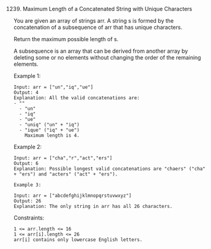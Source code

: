 1239. Maximum Length of a Concatenated String with Unique Characters

You are given an array of strings arr. A string s is formed by the concatenation of a subsequence of arr that has unique characters.

Return the maximum possible length of s.

A subsequence is an array that can be derived from another array by deleting some or no elements without changing the order of the remaining elements.

Example 1:

    Input: arr = ["un","iq","ue"]
    Output: 4
    Explanation: All the valid concatenations are:
    - ""
      - "un"
      - "iq"
      - "ue"
      - "uniq" ("un" + "iq")
      - "ique" ("iq" + "ue")
        Maximum length is 4.

Example 2:

    Input: arr = ["cha","r","act","ers"]
    Output: 6
    Explanation: Possible longest valid concatenations are "chaers" ("cha" + "ers") and "acters" ("act" + "ers").
    
    Example 3:
    
    Input: arr = ["abcdefghijklmnopqrstuvwxyz"]
    Output: 26
    Explanation: The only string in arr has all 26 characters.

Constraints:

    1 <= arr.length <= 16
    1 <= arr[i].length <= 26
    arr[i] contains only lowercase English letters.
